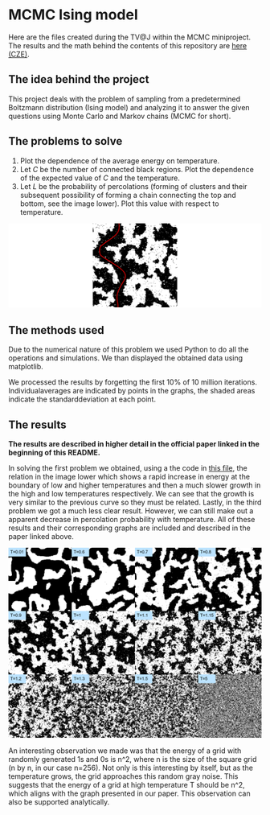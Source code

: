 # MCMC Ising model

Here are the files created during the TV@J within the MCMC miniproject. The results and the math behind the contents of this repository are [here (CZE)](https://tydenvedy.fjfi.cvut.cz/fyztyd/fyztyd/uploadsb/files/montemarkov_xx_180624_2316.pdf).

## The idea behind the project

This project deals with the problem of sampling from a predetermined Boltzmann distribution (Ising model) and analyzing it to answer the given questions using Monte Carlo and Markov chains (MCMC for short). 

## The problems to solve

1. Plot the dependence of the average energy on temperature.
2. Let _C_ be the number of connected black regions. Plot the
dependence of the expected value of _C_ and the temperature.
3. Let _L_ be the probability of percolations (forming of clusters
and their subsequent possibility of forming a chain connecting
the top and bottom, see the image lower). Plot this value with respect
to temperature. 

![Example of a square with the percolation highlighted.](/imgs/perkolace-centered.png)

## The methods used

Due to the numerical nature of this problem we used Python to do all the operations and simulations. We than displayed the obtained data using matplotlib.

We processed the results by forgetting the first 10% of 10 million iterations. Individualaverages are indicated by points in the graphs, the shaded areas indicate the standarddeviation at each point.

## The results

__The results are described in higher detail in the official paper linked in the beginning of this README.__

In solving the first problem we obtained, using a the code in [this file](python-main/energie_na_teplote.py), the relation in the image lower which shows a rapid increase in energy at the boundary of low and higher temperatures and then a much slower growth in the high and low temperatures respectively. We can see that the growth is very similar to the previous curve so they must be related. Lastly, in the third problem we got a much less clear result. However, we can still make out a apparent decrease in percolation probability with temperature. All of these results and their corresponding graphs are included and described in the paper linked above.

![12 final states with growing temperature](imgs/deconstructed-gif.png)

An interesting observation we made was that the energy of a grid with randomly generated 1s and 0s is n^2, where n is the size of the square grid (n by n, in our case n=256). Not only is this interesting by itself, but as the temperature grows, the grid approaches this random gray noise. This suggests that the energy of a grid at high temperature T should be n^2, which aligns with the graph presented in our paper. This observation can also be supported analytically.
